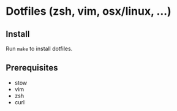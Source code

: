 # Dotfiles (zsh, vim, osx/linux, ...)

## Install

Run `make` to install dotfiles.

## Prerequisites

- stow
- vim
- zsh
- curl

